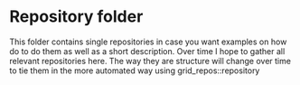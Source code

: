 Repository folder
===================
This folder contains single repositories in case you want examples on how do to do them as well as a short description.
Over time I hope to gather all relevant repositories here. 
The way they are structure will change over time to tie them in the more automated way using grid_repos::repository

